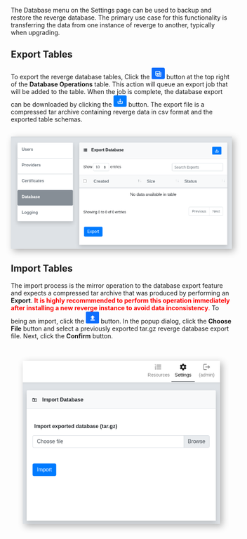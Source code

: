 The Database menu on the Settings page can be used to backup and restore the reverge database. The primary use case for this functionality is transferring the data from one instance of reverge to another, typically when upgrading.

## Export Tables
To export the reverge database tables, Click the <img src="../../assets/db_export.png" alt="Export button" width="30"> button at the top right of the **Database Operations** table. This action will queue an export job that will be added to the table. When the job is complete, the database export can be downloaded by clicking the <img src="../../assets/download_btn.png" alt="Download button" width="30"> button. The export file is a compressed tar archive containing reverge data in csv format and the exported table schemas.
<br>
<br>
<center>
<img src="../../assets/export_db.png" alt="Export DB" width="750" style="box-shadow: 5px 5px 15px rgba(0, 0, 0, 0.3);">
</center>

## Import Tables
The import process is the mirror operation to the database export feature and expects a compressed tar archive that was produced by performing an **Export**. <span style="color: red;">**It is highly recommmended to perform this operation immediately after installing a new reverge instance to avoid data inconsistency**.</span> To being an import, click the <img src="../../assets/db_import.png" alt="Import button" width="30"> button. In the popup dialog, click the **Choose File** button and select a previously exported tar.gz reverge database export file. Next, click the **Confirm** button.
<center>
<br>
<br>
<img src="../../assets/import_db.png" alt="Import DB" width="450" style="box-shadow: 5px 5px 15px rgba(0, 0, 0, 0.3);">
</center>